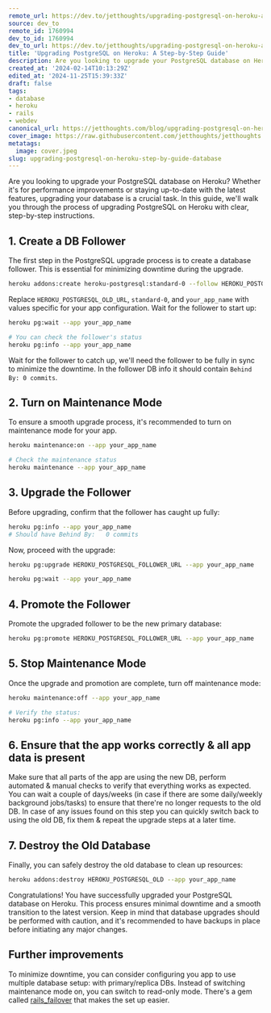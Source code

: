 ```yaml
---
remote_url: https://dev.to/jetthoughts/upgrading-postgresql-on-heroku-a-step-by-step-guide-4beb
source: dev_to
remote_id: 1760994
dev_to_id: 1760994
dev_to_url: https://dev.to/jetthoughts/upgrading-postgresql-on-heroku-a-step-by-step-guide-4beb
title: 'Upgrading PostgreSQL on Heroku: A Step-by-Step Guide'
description: Are you looking to upgrade your PostgreSQL database on Heroku? Whether it's for performance...
created_at: '2024-02-14T10:13:29Z'
edited_at: '2024-11-25T15:39:33Z'
draft: false
tags:
- database
- heroku
- rails
- webdev
canonical_url: https://jetthoughts.com/blog/upgrading-postgresql-on-heroku-step-by-guide-database/
cover_image: https://raw.githubusercontent.com/jetthoughts/jetthoughts.github.io/master/content/blog/upgrading-postgresql-on-heroku-step-by-guide-database/cover.jpeg
metatags:
  image: cover.jpeg
slug: upgrading-postgresql-on-heroku-step-by-guide-database
---
```

Are you looking to upgrade your PostgreSQL database on Heroku? Whether it's for performance improvements or staying up-to-date with the latest features, upgrading your database is a crucial task. In this guide, we'll walk you through the process of upgrading PostgreSQL on Heroku with clear, step-by-step instructions.

## 1. Create a DB Follower

The first step in the PostgreSQL upgrade process is to create a database follower. This is essential for minimizing downtime during the upgrade.

```bash
heroku addons:create heroku-postgresql:standard-0 --follow HEROKU_POSTGRESQL_OLD --app your_app_name
```

Replace `HEROKU_POSTGRESQL_OLD_URL`, `standard-0`, and `your_app_name` with values specific for your app configuration.
Wait for the follower to start up:

```bash
heroku pg:wait --app your_app_name

# You can check the follower's status
heroku pg:info --app your_app_name
```

Wait for the follower to catch up, we'll need the follower to be fully in sync to minimize the downtime. In the follower DB info it should contain `Behind By: 0 commits`.

## 2. Turn on Maintenance Mode

To ensure a smooth upgrade process, it's recommended to turn on maintenance mode for your app.

```bash
heroku maintenance:on --app your_app_name

# Check the maintenance status
heroku maintenance --app your_app_name
```

## 3. Upgrade the Follower

Before upgrading, confirm that the follower has caught up fully:

```bash
heroku pg:info --app your_app_name
# Should have Behind By:   0 commits
```

Now, proceed with the upgrade:

```bash
heroku pg:upgrade HEROKU_POSTGRESQL_FOLLOWER_URL --app your_app_name

heroku pg:wait --app your_app_name
```

## 4. Promote the Follower

Promote the upgraded follower to be the new primary database:

```bash
heroku pg:promote HEROKU_POSTGRESQL_FOLLOWER_URL --app your_app_name
```

## 5. Stop Maintenance Mode

Once the upgrade and promotion are complete, turn off maintenance mode:

```bash
heroku maintenance:off --app your_app_name

# Verify the status:
heroku pg:info --app your_app_name
```

## 6. Ensure that the app works correctly & all app data is present

Make sure that all parts of the app are using the new DB, perform automated & manual checks to verify that everything works as expected. You can wait a couple of days/weeks (in case if there are some daily/weekly background jobs/tasks) to ensure that there're no longer requests to the old DB.
In case of any issues found on this step you can quickly switch back to using the old DB, fix them & repeat the upgrade steps at a later time.

## 7. Destroy the Old Database

Finally, you can safely destroy the old database to clean up resources:

```bash
heroku addons:destroy HEROKU_POSTGRESQL_OLD --app your_app_name
```

Congratulations! You have successfully upgraded your PostgreSQL database on Heroku. This process ensures minimal downtime and a smooth transition to the latest version. Keep in mind that database upgrades should be performed with caution, and it's recommended to have backups in place before initiating any major changes.

## Further improvements

To minimize downtime, you can consider configuring you app to use multiple database setup: with primary/replica DBs. Instead of switching maintenance mode on, you can switch to read-only mode. There's a gem called [rails_failover](https://github.com/discourse/rails_failover) that makes the set up easier.
